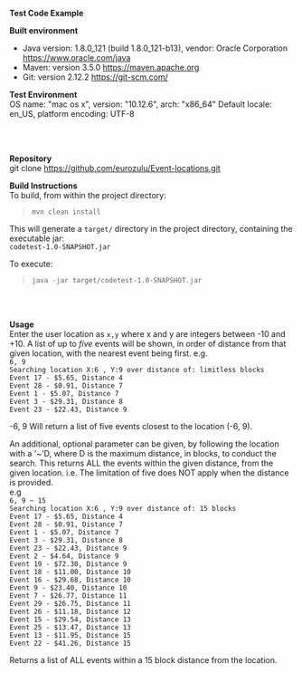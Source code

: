 **Test Code Example**

**Built environment**<br/>
* Java version: 1.8.0_121 (build 1.8.0_121-b13), vendor: Oracle Corporation
https://www.oracle.com/java
* Maven: version 3.5.0
https://maven.apache.org
* Git: version 2.12.2
https://git-scm.com/

**Test Environment**<br/>
OS name: "mac os x", version: "10.12.6", arch: "x86_64"
Default locale: en_US, platform encoding: UTF-8

<br /><br />

**Repository**<br />
    git clone https://github.com/eurozulu/Event-locations.git

**Build Instructions**<br />
To build, from within the project directory:
>`mvn clean install`

This will generate a `target/` directory in the project directory,
containing the executable jar:<br />
`codetest-1.0-SNAPSHOT.jar`
<br />

To execute:
>`java -jar target/codetest-1.0-SNAPSHOT.jar`

<br />
<br />

**Usage**<br />
Enter the user location as `x,y` where x and y are integers between -10 and +10.
A list of up to _five_ events will be shown, in order of distance from that
given location, with the nearest event being first.
e.g.<br />
`6, 9`<br />
`Searching location X:6 , Y:9 over distance of: limitless blocks`<br />
`Event 17 - $5.65, Distance 4`<br />
`Event 28 - $0.91, Distance 7`<br />
`Event 1 - $5.07, Distance 7`<br />
`Event 3 - $29.31, Distance 8`<br />
`Event 23 - $22.43, Distance 9`<br />

-6, 9
Will return a list of five events closest to the location (-6, 9).

An additional, optional parameter can be given, by following the location
 with a '~'D, where D is the maximum distance, in blocks, to conduct the search.
This returns ALL the events within the given distance, from the given location. 
i.e. The limitation of five does NOT apply when the distance is provided.<br />
e.g<br />
`6, 9 ~ 15`<br />
`Searching location X:6 , Y:9 over distance of: 15 blocks`<br />
`Event 17 - $5.65, Distance 4`<br />
`Event 28 - $0.91, Distance 7`<br />
`Event 1 - $5.07, Distance 7`<br />
`Event 3 - $29.31, Distance 8`<br />
`Event 23 - $22.43, Distance 9`<br />
`Event 2 - $4.64, Distance 9`<br />
`Event 19 - $72.30, Distance 9`<br />
`Event 18 - $11.00, Distance 10`<br />
`Event 16 - $29.68, Distance 10`<br />
`Event 9 - $23.40, Distance 10`<br />
`Event 7 - $26.77, Distance 11`<br />
`Event 29 - $26.75, Distance 11`<br />
`Event 26 - $11.18, Distance 12`<br />
`Event 15 - $29.54, Distance 13`<br />
`Event 25 - $13.47, Distance 13`<br />
`Event 13 - $11.95, Distance 15`<br />
`Event 22 - $41.26, Distance 15`<br />

Returns a list of ALL events within a 15 block distance from the location.
